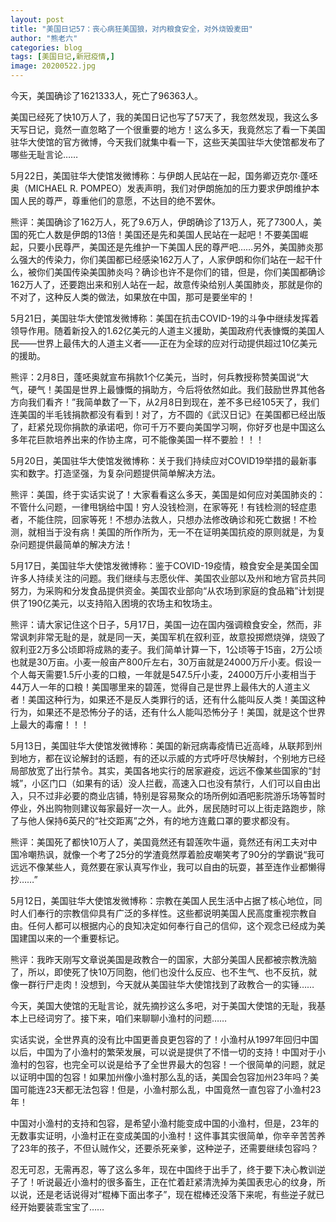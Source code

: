 ```yaml
---
layout: post
title: "美国日记57：丧心病狂美国狼，对内粮食安全，对外烧毁麦田"
author: "熊老六"
categories: blog
tags: [美国日记,新冠疫情,]
image: 20200522.jpg
---
```

​​​​​​​​​​今天，美国确诊了1621333人，死亡了96363人。

美国已经死了快10万人了，我的美国日记也写了57天了，我忽然发现，我这么多天写日记，竟然一直忽略了一个很重要的地方！这么多天，我竟然忘了看一下美国驻华大使馆的官方微博，今天我们就集中看一下，这些天美国驻华大使馆都发布了哪些无耻言论……

5月22日，美国驻华大使馆发微博称：与伊朗人民站在一起，国务卿迈克尔·蓬呸奥（MICHAEL R. POMPEO）发表声明，我们对伊朗施加的压力要求伊朗维护本国人民的尊严，尊重他们的意愿，不达目的绝不罢休。

熊评：美国确诊了162万人，死了9.6万人，伊朗确诊了13万人，死了7300人，美国的死亡人数是伊朗的13倍！美国还是先和美国人民站在一起吧！不要美国崛起，只要小民尊严，美国还是先维护一下美国人民的尊严吧……另外，美国肺炎那么强大的传染力，你们美国都已经感染162万人了，人家伊朗和你们站在一起干什么，被你们美国传染美国肺炎吗？确诊也许不是你们的错，但是，你们美国都确诊162万人了，还要跑出来和别人站在一起，故意传染给别人美国肺炎，那就是你的不对了，这种反人类的做法，如果放在中国，那可是要坐牢的！

5月21日，美国驻华大使馆发微博称：美国在抗击COVID-19的斗争中继续发挥着领导作用。随着新投入的1.62亿美元的人道主义援助，美国政府代表慷慨的美国人民——世界上最伟大的人道主义者——正在为全球的应对行动提供超过10亿美元的援助。

熊评：2月8日，蓬呸奥就宣布捐款1个亿美元，当时，何兵教授称赞美国说“大气，硬气！美国是世界上最慷慨的捐助方，今后将依然如此。我们鼓励世界其他各方向我们看齐！”我简单数了一下，从2月8日到现在，差不多已经105天了，我们连美国的半毛钱捐款都没有看到！对了，方不圆的《武汉日记》在美国都已经出版了，赶紧兑现你捐款的承诺吧，你可千万不要向美国学习啊，你好歹也是中国这么多年花巨款培养出来的作协主席，可不能像美国一样不要脸！！！

5月20日，美国驻华大使馆发微博称：关于我们持续应对COVID19举措的最新事实和数字。打造坚强，为复杂问题提供简单解决方法。

熊评：美国，终于实话实说了！大家看看这么多天，美国是如何应对美国肺炎的：不管什么问题，一律甩锅给中国！穷人没钱检测，在家等死！有钱检测的轻症患者，不能住院，回家等死！不想办法救人，只想办法修改确诊和死亡数据！不检测，就相当于没有病！美国的所作所为，无一不在证明美国抗疫的原则就是，为复杂问题提供最简单的解决方法！

5月17日，美国驻华大使馆发微博称：鉴于COVID-19疫情，粮食安全是美国全国许多人持续关注的问题。我们继续与志愿伙伴、美国农业部以及州和地方官员共同努力，为采购和分发食品提供资金。美国农业部向“从农场到家庭的食品箱”计划提供了190亿美元，以支持陷入困境的农场主和牧场主。

熊评：请大家记住这个日子，5月17日，美国一边在国内强调粮食安全，然而，非常讽刺非常无耻的是，就是同一天，美国军机在叙利亚，故意投掷燃烧弹，烧毁了叙利亚2万多公顷即将成熟的麦子。我们简单计算一下，1公顷等于15亩，2万公顷也就是30万亩。小麦一般亩产800斤左右，30万亩就是24000万斤小麦。假设一个人每天需要1.5斤小麦的口粮，一年就是547.5斤小麦，24000万斤小麦相当于44万人一年的口粮！美国哪里来的碧莲，觉得自己是世界上最伟大的人道主义者！美国这种行为，如果还不是反人类罪行的话，还有什么能叫反人类！美国这种行为，如果还不是恐怖分子的话，还有什么人能叫恐怖分子！美国，就是这个世界上最大的毒瘤！！！

5月13日，美国驻华大使馆发微博称：美国的新冠病毒疫情已近高峰，从联邦到州到地方，都在议论解封的话题，有的还以示威的方式呼吁尽快解封，个别地方已经局部放宽了出行禁令。其实，美国各地实行的居家避疫，远远不像某些国家的“封城”，小区门口（如果有的话）没人拦截，高速入口也没有禁行，人们可以自由出入，只不过非必要的商业店铺，特别是容易聚众的场所例如酒吧影院游乐场等暂时停业，外出购物则建议每家最好一次一人。此外，居民随时可以上街走路跑步，除了与他人保持6英尺的“社交距离”之外，有的地方连戴口罩的要求都没有。

熊评：美国死了都快10万人了，美国竟然还有碧莲吹牛逼，竟然还有闲工夫对中国冷嘲热讽，就像一个考了25分的学渣竟然厚着脸皮嘲笑考了90分的学霸说“我可远远不像某些人，竟然要在家认真写作业，我可以自由的玩耍，甚至连作业都懒得抄……”

5月12日，美国驻华大使馆发微博称：宗教在美国人民生活中占据了核心地位，同时人们奉行的宗教信仰具有广泛的多样性。这些都说明美国人民高度重视宗教自由。任何人都可以根据内心的良知决定如何奉行自己的信仰，这个观念已经成为美国建国以来的一个重要标记。

熊评：我昨天刚写文章说美国是政教合一的国家，大部分美国人民都被宗教洗脑了，所以，即使死了快10万同胞，他们也没什么反应、也不生气、也不反抗，就像一群行尸走肉！没想到，今天就从美国驻华大使馆找到了政教合一的实锤……

今天，美国大使馆的无耻言论，就先摘抄这么多吧，对于美国大使馆的无耻，我基本上已经词穷了。接下来，咱们来聊聊小渔村的问题……

实话实说，全世界真的没有比中国更善良更包容的了！小渔村从1997年回归中国以后，中国为了小渔村的繁荣发展，可以说是提供了不惜一切的支持！中国对于小渔村的包容，也完全可以说是给予了全世界最大的包容！一个很简单的问题，就足以证明中国的包容！如果加州像小渔村那么乱的话，美国会包容加州23年吗？美国可能连23天都无法包容！但是，小渔村那么乱，中国竟然一直包容了小渔村23年！

中国对小渔村的支持和包容，是希望小渔村能变成中国的小渔村，但是，23年的无数事实证明，小渔村正在变成美国的小渔村！这件事其实很简单，你辛辛苦苦养了23年的孩子，不但认贼作父，还要杀死亲爹，这种逆子，还需要继续包容吗？

忍无可忍，无需再忍，等了这么多年，现在中国终于出手了，终于要下决心教训逆子了！听说最近小渔村的很多畜生，正在忙着赶紧清洗掉为美国表忠心的纹身，所以说，还是老话说得对“棍棒下面出孝子”，现在棍棒还没落下来呢，有些逆子就已经开始要装乖宝宝了……​​​​